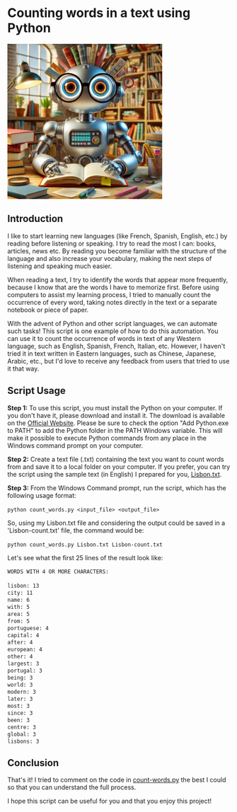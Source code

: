 # Counting words in a text using Python
![robot-reader](./Images/reader-robot.png)
## Introduction
I like to start learning new languages (like French, Spanish, English, etc.) by reading before listening or speaking. I try to read the most I can: books, articles, news etc. By reading you become familiar with the structure of the language and also increase your vocabulary, making the next steps of listening and speaking much easier.

When reading a text, I try to identify the words that appear more frequently, because I know that are the words I have to memorize first. Before using computers to assist my learning process, I tried to manually count the occurrence of every word, taking notes directly in the text or a separate notebook or piece of paper.

With the advent of Python and other script languages, we can automate such tasks! This script is one example of how to do this automation. You can use it to count the occurrence of words in text of any Western language, such as English, Spanish, French, Italian, etc. However, I haven't tried it in text written in Eastern languages, such as Chinese, Japanese, Arabic, etc., but I'd love to receive any feedback from users that tried to use it that way.

## Script Usage

**Step 1:** To use this script, you must install the Python on your computer. If you don't have it, please download and install it. The download is available on the [Official Website](https://www.python.org/downloads/). Please be sure to check the option "Add Python.exe to PATH" to add the Python folder in the PATH Windows variable. This will make it possible to execute Python commands from any place in the Windows command prompt on your computer.

**Step 2:** Create a text file (.txt) containing the text you want to count words from and save it to a local folder on your computer. If you prefer, you can try the script using the sample text (in English) I prepared for you, [Lisbon.txt](Lisbon.txt).

**Step 3:** From the Windows Command prompt, run the script, which has the following usage format:

``` python count_words.py <input_file> <output_file> ```

So, using my Lisbon.txt file and considering the output could be saved in a 'Lisbon-count.txt' file, the command would be:

``` python count_words.py Lisbon.txt Lisbon-count.txt ```

Let's see what the first 25 lines of the result look like:

```
WORDS WITH 4 OR MORE CHARACTERS:

lisbon: 13
city: 11
name: 6
with: 5
area: 5
from: 5
portuguese: 4
capital: 4
after: 4
european: 4
other: 4
largest: 3
portugal: 3
being: 3
world: 3
modern: 3
later: 3
most: 3
since: 3
been: 3
centre: 3
global: 3
lisbons: 3
```
## Conclusion

That's it! I tried to comment on the code in [count-words.py](count-words.py) the best I could so that you can understand the full process.

I hope this script can be useful for you and that you enjoy this project!
